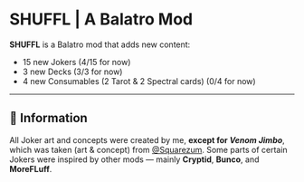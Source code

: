# SHUFFL | A Balatro Mod

**SHUFFL** is a Balatro mod that adds new content:

- 15 new Jokers (4/15 for now)  
- 3 new Decks (3/3 for now)
- 4 new Consumables (2 Tarot & 2 Spectral cards) (0/4 for now)

---

## 📝 Information

All Joker art and concepts were created by me, **except for _Venom Jimbo_**, which was taken (art & concept) from [@Squarezum](https://x.com/Squarezum).
Some parts of certain Jokers were inspired by other mods — mainly **Cryptid**, **Bunco**, and **MoreFLuff**.
